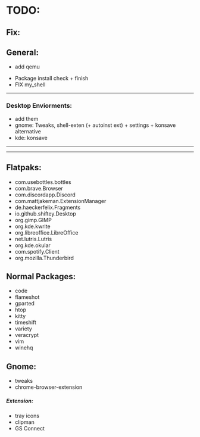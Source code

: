 # TODO:

## Fix:

## General:

- add qemu
<!-- - create the scripts except fedora -->
- Package install check + finish
- FIX my_shell

---

### Desktop Enviorments:

- add them
- gnome: Tweaks, shell-exten (+ autoinst ext) + settings + konsave alternative
- kde: konsave

---

---

## Flatpaks:

- com.usebottles.bottles
- com.brave.Browser
- com.discordapp.Discord
- com.mattjakeman.ExtensionManager
- de.haeckerfelix.Fragments
- io.github.shiftey.Desktop
- org.gimp.GIMP
- org.kde.kwrite
- org.libreoffice.LibreOffice
- net.lutris.Lutris
- org.kde.okular
- com.spotify.Client
- org.mozilla.Thunderbird

## Normal Packages:

- code
- flameshot
- gparted
- htop
- kitty
- timeshift
- variety
- veracrypt
- vim
- winehq

## Gnome:

- tweaks
- chrome-browser-extension

##### Extension:

- tray icons
- clipman
- GS Connect
